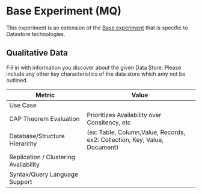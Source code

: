 # Base Experiment (MQ)

This experiment is an extension of the [Base experiment](./Base.md) that is specific to Datastore technologies.

## Qualitative Data

Fill in with information you discover about the given Data Store.
Please include any other key characteristics of the data store which amy not be outlined.

| Metric | Value |
| --- | --- |
| Use Case | | 
| CAP Theorem Evaluation | Prioritizes Availability over Consitency, etc |  
| Database/Structure Hierarchy | (ex: Table, Column,Value, Records, ex2:  Collection, Key, Value, Document) | 
| Replication / Clustering Availability | | 
| Syntax/Query Language Support | | 

